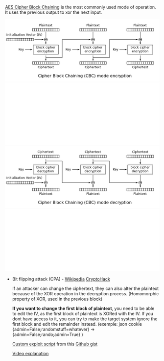[AES Cipher Block Chaining](https://en.wikipedia.org/wiki/Block_cipher_mode_of_operation#Cipher_block_chaining_(CBC)) is the most commonly used mode of operation. It uses the previous output to xor the next input.

<!--image -->
![CBC Encryption](./_img/CBC_encryption.png#gh-light-mode-only)
![CBC Encryption](./_img/CBC_encryption-dark.png#gh-dark-mode-only)
![CBC Decryption](./_img/CBC_decryption.png#gh-light-mode-only)
![CBC Decryption](./_img/CBC_decryption-dark.png#gh-dark-mode-only)

* Bit flipping attack (CPA) - [Wikipedia](https://en.wikipedia.org/wiki/Bit-flipping_attack) [CryptoHack](https://cryptohack.org/courses/symmetric/flipping_cookie/)

    If an attacker can change the ciphertext, they can also alter the plaintext because of the XOR operation in the decryption process. (Homomorphic property of XOR, used in the previous block)
    
    **If you want to change the first block of plaintext**, you need to be able to edit the IV, as the first block of plaintext is XORed with the IV. If you dont have access to it, you can try to make the target system ignore the first block and edit the remainder instead. (exemple: json cookie {admin=False;randomstuff=whatever} -> {admin=False;rando;admin=True} )

    [Custom exploit script](./Tools/bit-flipping-cbc.py) from this [Github gist](https://gist.github.com/nil0x42/8bb48b337d64971fb296b8b9b6e89a0d)

    [Video explanation](https://www.youtube.com/watch?v=QG-z0r9afIs)